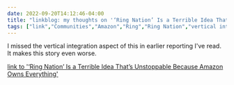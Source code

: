 ---date: 2022-09-20T14:12:46-04:00title: "linkblog: my thoughts on '‘Ring Nation’ Is a Terrible Idea That’s Unstoppable Because Amazon Owns Everything'"tags: ["link","Communities","Amazon","Ring","Ring Nation","vertical integration","monopolies","surveillance","privacy"]---I missed the vertical integration aspect of this in earlier reporting I've read. It makes this story even worse. [link to '‘Ring Nation’ Is a Terrible Idea That’s Unstoppable Because Amazon Owns Everything'](https://www.vice.com/en/article/n7zdkm/cancel-ring-nation-amazon-show)